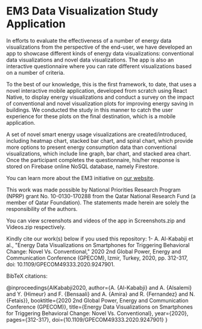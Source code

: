 # EM3 Data Visualization Study Application


In efforts to evaluate the effectiveness of a number of energy data visualizations from the perspective of the end-user, we have developed an app to showcase different kinds of energy data visualizations: conventional data visualizations and novel data visualizations. The app is also an interactive questionnaire where you can rate different visualizations based on a number of criteria.

To the best of our knowledge, this is the first framework, to date, that uses a novel interactive mobile application, developed from scratch using React Native, to display energy visualizations and conduct a survey on the impact of conventional and novel visualization plots for improving energy saving in buildings. We conducted the study in this manner to catch the user experience for these plots on the final destination, which is a mobile application.

A set of novel smart energy usage visualizations are created/introduced, including heatmap chart, stacked bar chart, and spiral chart, which provide more options to present energy consumption data than conventional visualizations, which include line graph, bar chart, and stacked area chart. Once the participant completes the questionnaire, his/her response is stored on Firebase online NoSQL database, namely Firestore.

You can learn more about the EM3 initiative on [our website](http://em3.qu.edu.qa).

This work was made possible by National Priorities Research Program (NPRP) grant No. 10-0130-170288 from the Qatar National Research Fund (a member of Qatar Foundation). The statements made herein are solely the responsibility of the authors.

You can view screenshots and videos of the app in Screenshots.zip and Videos.zip respectively.

Kindly cite our work(s) below if you used this repository:
1- A. Al-Kababji et al., "Energy Data Visualizations on Smartphones for Triggering Behavioral Change: Novel Vs. Conventional," 2020 2nd Global Power, Energy and Communication Conference (GPECOM), Izmir, Turkey, 2020, pp. 312-317, doi: 10.1109/GPECOM49333.2020.9247901.

BibTeX citations:

@inproceedings{AlKababji2020,
  author={A. {Al-Kababji} and A. {Alsalemi} and Y. {Himeur} and F. {Bensaali} and A. {Amira} and R. {Fernandez} and N. {Fetais}},
  booktitle={2020 2nd Global Power, Energy and Communication Conference (GPECOM)}, 
  title={Energy Data Visualizations on Smartphones for Triggering Behavioral Change: Novel Vs. Conventional}, 
  year={2020},
  pages={312-317},
  doi={10.1109/GPECOM49333.2020.9247901}
}
